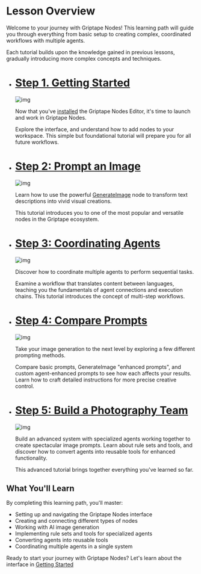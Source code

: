# Lesson Overview

Welcome to your journey with Griptape Nodes! This learning path will guide you through everything from basic setup to creating complex, coordinated workflows with multiple agents.

Each tutorial builds upon the knowledge gained in previous lessons, gradually introducing more complex concepts and techniques.

<div class="grid grid-wide cards" markdown>

- # [Step 1. Getting Started](../ftue/00_tour/FTUE_00_tour.md)

    ![img](00_tour/assets/workspace_interface.png)

    Now that you've [installed](../installation.md) the Griptape Nodes Editor, it's time to launch and work in Griptape Nodes.

    Explore the interface, and understand how to add nodes to your workspace. This simple but foundational tutorial will prepare you for all future workflows.

- # [Step 2: Prompt an Image](../ftue/01_prompt_an_image/FTUE_01_prompt_an_image.md)

    ![img](assets/FTUE_01_prompt_an_image.png)

    Learn how to use the powerful [GenerateImage](../nodes/image/create_image.md) node to transform text descriptions into vivid visual creations.

    This tutorial introduces you to one of the most popular and versatile nodes in the Griptape ecosystem.

- # [Step 3: Coordinating Agents](../ftue/02_coordinating_agents/FTUE_02_coordinating_agents.md)

    ![img](assets/FTUE_02_coordinating_agents.png)

    Discover how to coordinate multiple agents to perform sequential tasks.

    Examine a workflow that translates content between languages, teaching you the fundamentals of agent connections and execution chains. This tutorial introduces the concept of multi-step workflows.

- # [Step 4: Compare Prompts](../ftue/03_compare_prompts/FTUE_03_compare_prompts.md)

    ![img](assets/FTUE_03_compare_prompts.png)

    Take your image generation to the next level by exploring a few different prompting methods.

    Compare basic prompts, GenerateImage "enhanced prompts", and custom agent-enhanced prompts to see how each affects your results. Learn how to craft detailed instructions for more precise creative control.

- # [Step 5: Build a Photography Team](../ftue/04_photography_team/FTUE_04_photography_team.md)

    ![img](assets/FTUE_04_photography_team.png)

    Build an advanced system with specialized agents working together to create spectacular image prompts. Learn about rule sets and tools, and discover how to convert agents into reusable tools for enhanced functionality.

    This advanced tutorial brings together everything you've learned so far.

</div>

## What You'll Learn

By completing this learning path, you'll master:

- Setting up and navigating the Griptape Nodes interface
- Creating and connecting different types of nodes
- Working with AI image generation
- Implementing rule sets and tools for specialized agents
- Converting agents into reusable tools
- Coordinating multiple agents in a single system

Ready to start your journey with Griptape Nodes? Let's learn about the interface in [Getting Started](00_tour/FTUE_00_tour.md)
